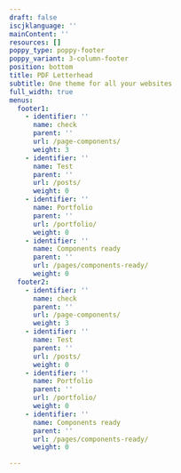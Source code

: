 ```yaml
---
draft: false
iscjklanguage: ''
mainContent: ''
resources: []
poppy_type: poppy-footer
poppy_variant: 3-column-footer
position: bottom
title: PDF Letterhead
subtitle: One theme for all your websites
full_width: true
menus:
  footer1:
    - identifier: ''
      name: check
      parent: ''
      url: /page-components/
      weight: 3
    - identifier: ''
      name: Test
      parent: ''
      url: /posts/
      weight: 0
    - identifier: ''
      name: Portfolio
      parent: ''
      url: /portfolio/
      weight: 0
    - identifier: ''
      name: Components ready
      parent: ''
      url: /pages/components-ready/
      weight: 0
  footer2:
    - identifier: ''
      name: check
      parent: ''
      url: /page-components/
      weight: 3
    - identifier: ''
      name: Test
      parent: ''
      url: /posts/
      weight: 0
    - identifier: ''
      name: Portfolio
      parent: ''
      url: /portfolio/
      weight: 0
    - identifier: ''
      name: Components ready
      parent: ''
      url: /pages/components-ready/
      weight: 0

---
```

